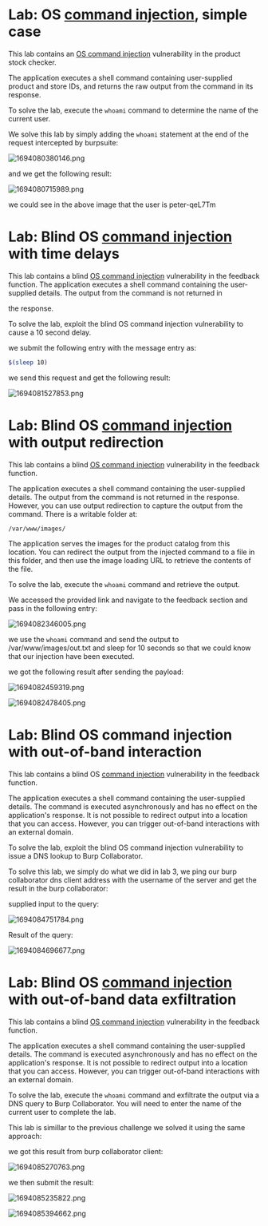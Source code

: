 # Lab: OS [command injection](https://portswigger.net/web-security/os-command-injection), simple case



This lab contains an [OS command injection](https://portswigger.net/web-security/os-command-injection) vulnerability in the product stock checker.

The application executes a shell command containing user-supplied product and store IDs, and returns the raw output from the command in its response.

To solve the lab, execute the `whoami` command to determine the name of the current user.

We solve this lab by simply adding the `whoami` statement at the end of the request intercepted by burpsuite:

 ![1694080380146.png](https://Cyberguru1.github.io/posts/portswigger/CMD/images/1694080380146.png)



and we get the following result:

 ![1694080715989.png](https://Cyberguru1.github.io/posts/portswigger/CMD/images/1694080715989.png)

we could see in the above image that the user is peter-qeL7Tm



# Lab: Blind OS [command injection](https://portswigger.net/web-security/os-command-injection) with time delays



This lab contains a blind [OS command injection](https://portswigger.net/web-security/os-command-injection) vulnerability in the feedback function. The application executes a shell command containing the user-supplied details. The output from the command is not returned in

the response.

To solve the lab, exploit the blind OS command injection vulnerability to cause a 10 second delay.

we submit the following entry with the message entry as:

```bash
$(sleep 10)
```

we send this request and get the following result:

 ![1694081527853.png](https://Cyberguru1.github.io/posts/portswigger/CMD/images/1694081527853.png)




# Lab: Blind OS [command injection](https://portswigger.net/web-security/os-command-injection) with output redirection



This lab contains a blind [OS command injection](https://portswigger.net/web-security/os-command-injection) vulnerability in the feedback function.

The application executes a shell command containing the user-supplied details. The output from the command is not returned in the response. However, you can use output redirection to capture the output from the command. There is a writable folder at:

`/var/www/images/`

The application serves the images for the product catalog from this location. You can redirect the output from the injected command to a file in this folder, and then use the image loading URL to retrieve the contents of the file.

To solve the lab, execute the `whoami` command and retrieve the output.

We accessed the provided link and navigate to the feedback section and pass in the following entry:

 ![1694082346005.png](https://Cyberguru1.github.io/posts/portswigger/CMD/images/1694082346005.png)

we use the `whoami`  command and send the output to /var/www/images/out.txt and sleep for 10 seconds so that we could know that our injection have been executed.

we got the following result after sending the payload:

 ![1694082459319.png](https://Cyberguru1.github.io/posts/portswigger/CMD/images/1694082459319.png)



 ![1694082478405.png](https://Cyberguru1.github.io/posts/portswigger/CMD/images/1694082478405.png)




# Lab: Blind OS command injection with out-of-band interaction


This lab contains a blind OS [command injection](https://portswigger.net/web-security/os-command-injection) vulnerability in the feedback function.

The application executes a shell command containing the user-supplied details. The command is executed asynchronously and has no effect on the application's response. It is not possible to redirect output into a location that you can access. However, you can trigger out-of-band interactions with an external domain.

To solve the lab, exploit the blind OS command injection vulnerability to issue a DNS lookup to Burp Collaborator.

To solve this lab, we simply do what we did in lab 3, we ping our burp collaborator dns client address with the username of the server and get the result in the burp collaborator:

supplied input to the query:

 ![1694084751784.png](https://Cyberguru1.github.io/posts/portswigger/CMD/images/1694084751784.png)

Result of the query:

![1694084696677.png](https://Cyberguru1.github.io/posts/portswigger/CMD/images/1694084696677.png)



# Lab: Blind OS [command injection](https://portswigger.net/web-security/os-command-injection) with out-of-band data exfiltration


This lab contains a blind [OS command injection](https://portswigger.net/web-security/os-command-injection) vulnerability in the feedback function.

The application executes a shell command containing the user-supplied details. The command is executed asynchronously and has no effect on the application's response. It is not possible to redirect output into a location that you can access. However, you can trigger
out-of-band interactions with an external domain.

To solve the lab, execute the `whoami` command and exfiltrate the output via a DNS query to Burp Collaborator. You will need to enter the name of the current user to complete the lab.


This lab is simillar to the previous challenge we solved it using the same approach:

we got this result from burp collaborator client:

![1694085270763.png](https://Cyberguru1.github.io/posts/portswigger/CMD/images/1694085270763.png)


we then submit the result:

![1694085235822.png](https://Cyberguru1.github.io/posts/portswigger/CMD/images/1694085235822.png)

 ![1694085394662.png](https://Cyberguru1.github.io/posts/portswigger/CMD/images/1694085394662.png)
